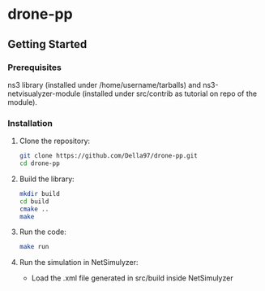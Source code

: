 # drone-pp

## Getting Started

### Prerequisites

ns3 library (installed under /home/username/tarballs) and ns3-netvisualyzer-module (installed under src/contrib as tutorial on repo of the module).

### Installation

1. Clone the repository:

   ```bash
   git clone https://github.com/Della97/drone-pp.git
   cd drone-pp
   
2. Build the library:
   ```bash
   mkdir build
   cd build
   cmake ..
   make
   
3. Run the code:
   ```bash
   make run

4. Run the simulation in NetSimulyzer:
   - Load the .xml file generated in src/build inside NetSimulyzer
   
